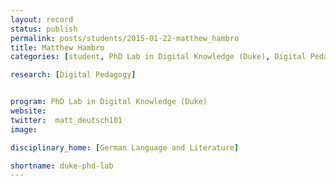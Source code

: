 ```yaml
---
layout: record
status: publish
permalink: posts/students/2015-01-22-matthew_hambro
title: Matthew Hambro
categories: [student, PhD Lab in Digital Knowledge (Duke), Digital Pedagogy]

research: [Digital Pedagogy]


program: PhD Lab in Digital Knowledge (Duke)
website: 
twitter:  matt_deutsch101
image: 

disciplinary_home: [German Language and Literature]

shortname: duke-phd-lab
---
```


